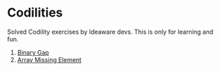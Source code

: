 # Codilities

Solved Codility exercises by Ideaware devs. This is only for learning and fun.

1. [Binary Gap](001_binary_gap)
2. [Array Missing Element](002_array_missing_element)
